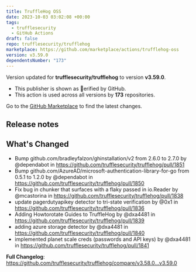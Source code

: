 ```yaml
---
title: TruffleHog OSS
date: 2023-10-03 03:02:08 +00:00
tags:
  - trufflesecurity
  - GitHub Actions
draft: false
repo: trufflesecurity/trufflehog
marketplace: https://github.com/marketplace/actions/trufflehog-oss
version: v3.59.0
dependentsNumber: "173"
---
```



Version updated for **trufflesecurity/trufflehog** to version **v3.59.0**.
- This publisher is shown as erified by GitHub.
- This action is used across all versions by **173** repositories.

Go to the [GitHub Marketplace](https://github.com/marketplace/actions/trufflehog-oss) to find the latest changes.

## Release notes

## What's Changed
* Bump github.com/bradleyfalzon/ghinstallation/v2 from 2.6.0 to 2.7.0 by @dependabot in https://github.com/trufflesecurity/trufflehog/pull/1851
* Bump github.com/AzureAD/microsoft-authentication-library-for-go from 0.5.1 to 1.2.0 by @dependabot in https://github.com/trufflesecurity/trufflehog/pull/1850
* Fix bug in chunker that surfaces with a flaky passed in io.Reader by @mcastorina in https://github.com/trufflesecurity/trufflehog/pull/1838
* update pagerdutyapikey detector to tri-state verification by @0x1 in https://github.com/trufflesecurity/trufflehog/pull/1836
* Adding Howtorotate Guides to TruffleHog by @dxa4481 in https://github.com/trufflesecurity/trufflehog/pull/1839
* adding azure storage detector by @dxa4481 in https://github.com/trufflesecurity/trufflehog/pull/1840
* implemented planet scale creds (passwords and API keys) by @dxa4481 in https://github.com/trufflesecurity/trufflehog/pull/1841


**Full Changelog**: https://github.com/trufflesecurity/trufflehog/compare/v3.58.0...v3.59.0

